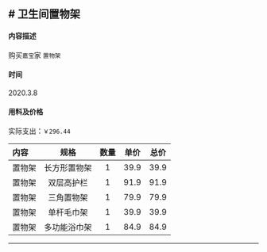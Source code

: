 ## # 卫生间置物架

#### 内容描述

购买`嘉宝`家 `置物架`

#### 时间

2020.3.8

#### 用料及价格

实际支出：`￥296.44`

内容 | 规格 | 数量 | 单价 | 总价
:- | :-: | :-: | :-: | :-:
置物架 | 长方形置物架 | 1 | 39.9 | 39.9
置物架 | 双层高护栏 | 1 | 91.9 | 91.9
置物架 | 三角置物架 | 1 | 79.9 | 79.9
置物架 | 单杆毛巾架 | 1 | 39.9 | 39.9
置物架 | 多功能浴巾架 | 1 | 84.9 | 84.9

---
